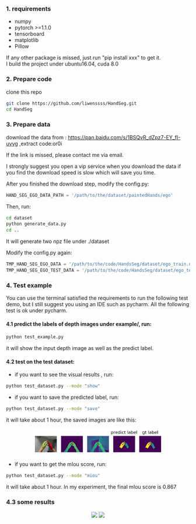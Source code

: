 ### 1. requirements

- numpy
- pytorch >=1.1.0
- tensorboard
- matplotlib
- Pillow  
 
If any other package is missed, just run "pip install xxx" to get it.  
I build the project under ubuntu16.04, cuda 8.0

### 2. Prepare code

clone this repo 

```bash
git clone https://github.com/liwenssss/HandSeg.git
cd HandSeg
```

### 3. Prepare data

download the data from : https://pan.baidu.com/s/1BSQvR_dZpz7-EY_fI-uvvg ,extract code:or0i

If the link is missed, please contact me via email.  

I strongly suggest you open a vip service when you download the data if you find the download speed is slow which will save you time.  

After you finished the download step, modify the config.py:

```python
HAND_SEG_EGO_DATA_PATH = '/path/to/the/dataset/paintedHands/ego'
```

Then, run:

```bash
cd dataset
python generate_data.py 
cd ..
```

It will generate two npz file under ./dataset  

Modify the config.py again:  

```python
TMP_HAND_SEG_EGO_DATA = '/path/to/the/code/HandsSeg/dataset/ego_train.npz'
TMP_HAND_SEG_EGO_TEST_DATA = '/path/to/the/code/HandsSeg/dataset/ego_test.npz'
```

### 4. Test example

You can use the terminal satisfied the requirements to run the following test demo, but I still suggest you using an IDE such as pycharm. All the following test is ok under pycharm.

#### 4.1 predict the labels of depth images  under example/,  run:

```bash
python test_example.py
```

it will show the input depth image as well as the predict label.

#### 4.2 test on the test dataset:

- if you want to see the visual results , run:

```bash
python test_dataset.py --mode "show"
```

- if you want to save the predicted label, run:

```bash
python test_dataset.py --mode "save"
```  
it will take about 1 hour, the saved images are like this:  
<p align="center">
    <img src="1.png", width="360">
</p>

- if you want to get the mIou score, run:

```bash
python test_dataset.py --mode "miou"
```  
it will take about 1 hour. In my experiment, the final mIou score is 0.867  


### 4.3 some results
<p align="center">
    <img src="./depth.gif", width="360">
    <img src="./res1.gif", width="360">
</p>